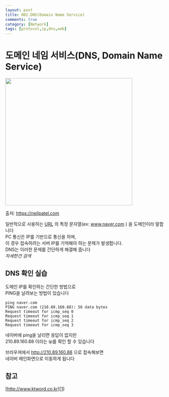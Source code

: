 ```yaml
---
layout: post
title: 002.DNS(Domain Name Service)
comments: true
category: [Network]
tags: [protocol,ip,dns,web]
---
```


# 도메인 네임 서비스(DNS, Domain Name Service)

<img src="https://neilpatel.com/wp-content/uploads/2017/08/image5.png" width="400">

출처: https://neilpatel.com

일반적으로 사용하는 [URL][1] 의 특정 문자열(ex: www.naver.com ) 을 도메인이라 말합니다   
PC 통신은 IP를 기반으로 통신을 하며,   
이 경우 접속하려는 서버 IP를 기억해야 하는 문제가 발생합니다.   
DNS는 이러한 문제를 간단하게 해결해 줍니다   
_자세한건 검색_

## DNS 확인 실습

도메인 IP를 확인하는 간단한 방법으로   
PING을 날려보는 방법이 있습니다

<pre><code>ping naver.com
PING naver.com (210.89.160.88): 56 data bytes
Request timeout for icmp_seq 0
Request timeout for icmp_seq 1
Request timeout for icmp_seq 2
Request timeout for icmp_seq 3</code></pre>

네이버에 ping을 날리면 응답이 없지만   
210.89.160.88 이라는 ip를 확인 할 수 있습니다

브라우져에서 http://210.89.160.88 으로 접속해보면   
네이버 메인화면으로 이동하게 됩니다


## 참고
[http://www.ktword.co.kr][1]


[1]: http://www.ktword.co.kr/abbr_view.php?m_temp1=867
